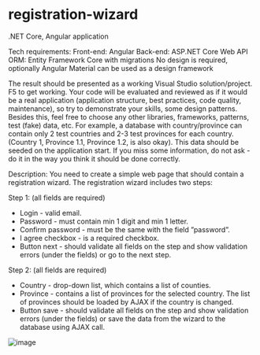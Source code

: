 # registration-wizard

.NET Core, Angular application

Tech requirements:
Front-end: Angular
Back-end: ASP.NET Core Web API
ORM: Entity Framework Core with migrations
No design is required, optionally Angular Material can be used as a design framework

The result should be presented as a working Visual Studio solution/project. F5 to get working.
Your code will be evaluated and reviewed as if it would be a real application (application structure, best practices, code quality, maintenance), so try to demonstrate your skills, some design patterns. Besides this, feel free to choose any other libraries, frameworks, patterns, test (fake) data, etc. For example, a database with country/province can contain only 2 test countries and 2-3 test provinces for each country. (Country 1, Province 1.1, Province 1.2, is also okay). This data should be seeded on the application start.​
If you miss some information, do not ask - do it in the way you think it should be done correctly.

Description:
You need to create a simple web page that should contain a registration wizard. The registration wizard includes two steps:

Step 1: (all fields are required)
- Login - valid email.
- Password - must contain min 1 digit and min 1 letter.
- Confirm password - must be the same with the field ”password”.
- I agree checkbox - is a required checkbox.
- Button next - should validate all fields on the step and show validation errors (under the fields) or go to the next step.

Step 2: (all fields are required)
- Country - drop-down list, which contains a list of counties.
- Province - contains a list of provinces for the selected country. The list of provinces should be loaded by AJAX if the country is changed.
- Button save - should validate all fields on the step and show validation errors (under the fields) or save the data from the wizard to the database using AJAX call.

![image](https://user-images.githubusercontent.com/2571795/164469801-42029a90-6ef8-4779-a81d-c2e5f8c9e4bd.png)
